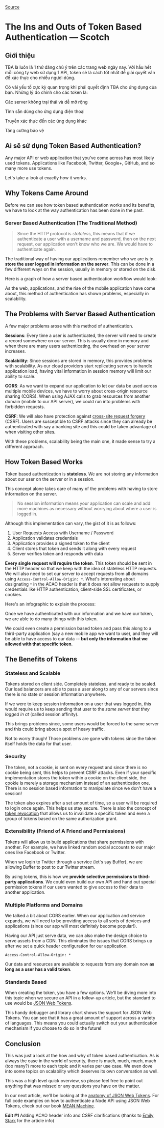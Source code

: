 
[Source](https://scotch.io/tutorials/the-ins-and-outs-of-token-based-authentication "Permalink to The Ins and Outs of Token Based Authentication ― Scotch")

# The Ins and Outs of Token Based Authentication ― Scotch

## Giới thiệu

TBA là luôn là 1 thứ đáng chú ý trên các trang web ngày nay. Với hầu hết mỗi công ty web sử dụng 1 API, token sẽ là cách tốt nhất để giải quyết vấn đề xác thực cho nhiều người dùng.

Có vài yếu tố cực kỳ quan trọng khi phải quyết định  TBA cho ứng dụng của bạn. Những lý do chính cho các token là:

Các server không trại thái và dễ mở rộng

Tính sẵn dùng cho ứng dụng điện thoại 

Truyền xác thực đến các ứng dụng khác

Tăng cường bảo vệ 

## Ai sẽ sử dụng Token Based Authentication?

Any major API or web application that you've come across has most likely used tokens. Applications like Facebook, Twitter, Google+, GitHub, and so many more use tokens.

Let's take a look at exactly how it works. 

## Why Tokens Came Around

Before we can see how token based authentication works and its benefits, we have to look at the way authentication has been done in the past.

### Server Based Authentication (The Traditional Method)

> Since the HTTP protocol is _stateless_, this means that if we authenticate a user with a username and password, then on the next request, our application won't know who we are. We would have to authenticate again.

The traditional way of having our applications remember who we are is to **store the user logged in information on the server**. This can be done in a few different ways on the session, usually in memory or stored on the disk.

Here is a graph of how a server based authentication workflow would look:

As the web, applications, and the rise of the mobile application have come about, this method of authentication has shown problems, especially in scalability.

## The Problems with Server Based Authentication

A few major problems arose with this method of authentication.

**Sessions**: Every time a user is authenticated, the server will need to create a record somewhere on our server. This is usually done in memory and when there are many users authenticating, the overhead on your server increases.

**Scalability**: Since sessions are stored in memory, this provides problems with scalability. As our cloud providers start replicating servers to handle application load, having vital information in session memory will limit our ability to scale.

**CORS**: As we want to expand our application to let our data be used across multiple mobile devices, we have to worry about cross-origin resource sharing (CORS). When using AJAX calls to grab resources from another domain (mobile to our API server), we could run into problems with forbidden requests.

**CSRF**: We will also have protection against [cross-site request forgery][1] (CSRF). Users are susceptible to CSRF attacks since they can already be authenticated with say a banking site and this could be taken advantage of when visiting other sites.

With these problems, scalability being the main one, it made sense to try a different approach. 

## How Token Based Works

Token based authentication is **stateless**. We are not storing any information about our user on the server or in a session.

This concept alone takes care of many of the problems with having to store information on the server.

> No session information means your application can scale and add more machines as necessary without worrying about where a user is logged in.

Although this implementation can vary, the gist of it is as follows:

1. User Requests Access with Username / Password
2. Application validates credentials
3. Application provides a signed token to the client
4. Client stores that token and sends it along with every request
5. Server verifies token and responds with data

**Every single request will require the token**. This token should be sent in the HTTP header so that we keep with the idea of stateless HTTP requests. We will also need to set our server to accept requests from all domains using `Access-Control-Allow-Origin: *`. What's interesting about designating `*` in the ACAO header is that it does not allow requests to supply credentials like HTTP authentication, client-side SSL certificates, or cookies.

Here's an infographic to explain the process:

Once we have authenticated with our information and we have our token, we are able to do many things with this token.

We could even create a permission based token and pass this along to a third-party application (say a new mobile app we want to use), and they will be able to have access to our data -- **but only the information that we allowed with that specific token**.

## The Benefits of Tokens

### Stateless and Scalable

Tokens stored on client side. Completely stateless, and ready to be scaled. Our load balancers are able to pass a user along to any of our servers since there is no state or session information anywhere.

If we were to keep session information on a user that was logged in, this would require us to keep sending that user to the _same server that they logged in at_ (called session affinity).

This brings problems since, some users would be forced to the same server and this could bring about a spot of heavy traffic.

Not to worry though! Those problems are gone with tokens since the token itself holds the data for that user.

### Security

The token, not a cookie, is sent on every request and since there is no cookie being sent, this helps to prevent CSRF attacks. Even if your specific implementation stores the token within a cookie on the client side, the cookie is merely a storage mechanism instead of an authentication one. There is no session based information to manipulate since we don't have a session!

The token also expires after a set amount of time, so a user will be required to login once again. This helps us stay secure. There is also the concept of [token revocation][2] that allows us to invalidate a specific token and even a group of tokens based on the same authorization grant.

### Extensibility (Friend of A Friend and Permissions)

Tokens will allow us to build applications that share permissions with another. For example, we have linked random social accounts to our major ones like Facebook or Twitter.

When we login to Twitter through a service (let's say Buffer), we are allowing Buffer to post to our Twitter stream.

By using tokens, this is how we **provide selective permissions to third-party applications**. We could even build our own API and hand out special permission tokens if our users wanted to give access to their data to another application.

### Multiple Platforms and Domains

We talked a bit about CORS earlier. When our application and service expands, we will need to be providing access to all sorts of devices and applications (since our app will most definitely become popular!).

Having our API just serve data, we can also make the design choice to serve assets from a CDN. This eliminates the issues that CORS brings up after we set a quick header configuration for our application.
    
    
    Access-Control-Allow-Origin: *
    

Our data and resources are available to requests from any domain now **as long as a user has a valid token**.

### Standards Based

When creating the token, you have a few options. We'll be diving more into this topic when we secure an API in a follow-up article, but the standard to use would be [JSON Web Tokens][3].

This handy debugger and library chart shows the support for JSON Web Tokens. You can see that it has a great amount of support across a variety of languages. This means you could actually switch out your authentication mechanism if you choose to do so in the future!

## Conclusion

This was just a look at the how and why of token based authentication. As is always the case in the world of security, there is much, much, much, much (too many?) more to each topic and it varies per use case. We even dove into some topics on scalability which deserves its own conversation as well.

This was a high level quick overview, so please feel free to point out anything that was missed or any questions you have on the matter.

In our next article, we'll be looking at the [anatomy of JSON Web Tokens][3]. For full code examples on how to authenticate a Node API using JSON Web Tokens, check out our book [MEAN Machine][4].

**Edit #1** Adding ACAO header info and CSRF clarifications (thanks to [Emily Stark][5] for the article info) 

[1]: https://en.wikipedia.org/wiki/Cross-site_request_forgery
[2]: https://tools.ietf.org/html/rfc7009
[3]: https://scotch.io/tutorials/the-anatomy-of-a-json-web-token
[4]: https://leanpub.com/mean-machine
[5]: https://twitter.com/estark37

  
